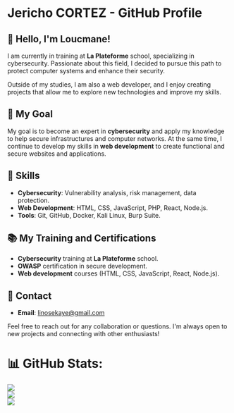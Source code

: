 # Jericho CORTEZ - GitHub Profile

## 👋 Hello, I'm Loucmane!

I am currently in training at **La Plateforme** school, specializing in cybersecurity. Passionate about this field, I decided to pursue this path to protect computer systems and enhance their security.

Outside of my studies, I am also a web developer, and I enjoy creating projects that allow me to explore new technologies and improve my skills.

## 🎯 My Goal
My goal is to become an expert in **cybersecurity** and apply my knowledge to help secure infrastructures and computer networks. At the same time, I continue to develop my skills in **web development** to create functional and secure websites and applications.

## 🔧 Skills
- **Cybersecurity**: Vulnerability analysis, risk management, data protection.
- **Web Development**: HTML, CSS, JavaScript, PHP, React, Node.js.
- **Tools**: Git, GitHub, Docker, Kali Linux, Burp Suite.

## 📚 My Training and Certifications
- **Cybersecurity** training at **La Plateforme** school.
- **OWASP** certification in secure development.
- **Web development** courses (HTML, CSS, JavaScript, React, Node.js).

## 💬 Contact
- **Email**: [linosekaye@gmail.com](mailto:linosekaye@gmail.com)

Feel free to reach out for any collaboration or questions. I'm always open to new projects and connecting with other enthusiasts!

# 📊 GitHub Stats:
![](https://github-readme-stats.vercel.app/api?username=loucmane-saayane&theme=dark&hide_border=true&include_all_commits=false&count_private=false)<br/>
![](https://github-readme-streak-stats.herokuapp.com/?user=loucmane-saayane&theme=dark&hide_border=true)<br/>
![](https://github-readme-stats.vercel.app/api/top-langs/?username=loucmane-saayane&theme=dark&hide_border=true&include_all_commits=false&count_private=false&layout=compact)
